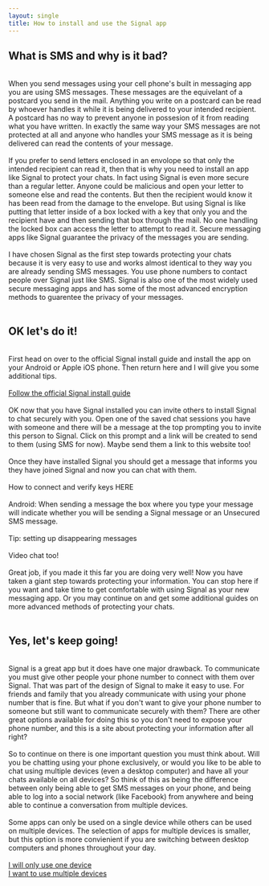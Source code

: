 ```yaml
---
layout: single
title: How to install and use the Signal app
---
```

<h2>What is SMS and why is it bad?</h2>
<br>
When you send messages using your cell phone's built in messaging app you are using SMS messages.  These messages are the equivelant of a postcard you send in the mail.  Anything you write on a postcard can be read by whoever handles it while it is being delivered to your intended recipient.  A postcard has no way to prevent anyone in possesion of it from reading what you have written.  In exactly the same way your SMS messages are not protected at all and anyone who handles your SMS message as it is being delivered can read the contents of your message.<br>
<br>
If you prefer to send letters enclosed in an envolope so that only the intended recipient can read it, then that is why you need to install an app like Signal to protect your chats.  In fact using Signal is even more secure than a regular letter.  Anyone could be malicious and open your letter to someone else and read the contents.  But then the recipient would know it has been read from the damage to the envelope.  But using Signal is like putting that letter inside of a box locked with a key that only you and the recipient have and then sending that box through the mail.  No one handling the locked box can access the letter to attempt to read it.  Secure messaging apps like Signal guarantee the privacy of the messages you are sending.<br>
<br>
I have chosen Signal as the first step towards protecting your chats because it is very easy to use and works almost identical to they way you are already sending SMS messages.  You use phone numbers to contact people over Signal just like SMS.  Signal is also one of the most widely used secure messaging apps and has some of the most advanced encryption methods to guarentee the privacy of your messages.<br>
<br>
<h2>OK let's do it!</h2>
<br>
First head on over to the official Signal install guide and install the app on your Android or Apple iOS phone.  Then return here and I will give you some additional tips.<br>
<br>
<a href="https://support.signal.org/hc/en-us/articles/360008216551-Installing-Signal" class="btn btn--success btn--x-large" target="_blank">Follow the official Signal install guide</a><br>
<br>
OK now that you have Signal installed you can invite others to install Signal to chat securely with you.  Open one of the saved chat sessions you have with someone and there will be a message at the top prompting you to invite this person to Signal.  Click on this prompt and a link will be created to send to them (using SMS for now).  Maybe send them a link to this website too!<br>
<br>
Once they have installed Signal you should get a message that informs you they have joined Signal and now you can chat with them.<br>
<br>
How to connect and verify keys HERE<br>
<br>
Android: When sending a message the box where you type your message will indicate whether you will be sending a Signal message or an Unsecured SMS message.<br>
<br>
Tip: setting up disappearing messages<br>
<br>
Video chat too!<br>
<br>
Great job, if you made it this far you are doing very well!  Now you have taken a giant step towards protecting your information.  You can stop here if you want and take time to get comfortable with using Signal as your new messaging app.  Or you may continue on and get some additional guides on more advanced methods of protecting your chats.<br>
<br>
<h2>Yes, let's keep going!</h2>
<br>
Signal is a great app but it does have one major drawback.  To communicate you must give other people your phone number to connect with them over Signal.  That was part of the design of Signal to make it easy to use.  For friends and family that you already communicate with using your phone number that is fine.  But what if you don't want to give your phone number to someone but still want to communicate securely with them?  There are other great options available for doing this so you don't need to expose your phone number, and this is a site about protecting your information after all right?<br>
<br>
So to continue on there is one important question you must think about.  Will you be chatting using your phone exclusively, or would you like to be able to chat using multiple devices (even a desktop computer) and have all your chats available on all devices?  So think of this as being the difference between only being able to get SMS messages on your phone, and being able to log into a social network (like Facebook) from anywhere and being able to continue a conversation from multiple devices.<br>
<br>
Some apps can only be used on a single device while others can be used on multiple devices.  The selection of apps for multiple devices is smaller, but this option is more convienient if you are switching between desktop computers and phones throughout your day.<br>
<br>
<a href="guide_single_device.html" class="btn btn--info btn--x-large">I will only use one device</a><br>
<a href="guide_multiple_devices.html" class="btn btn--info btn--x-large">I want to use multiple devices</a><br>

